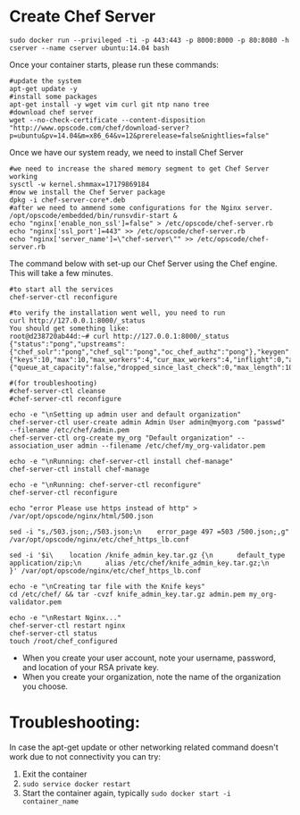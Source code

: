 
# Create Chef Server

```
sudo docker run --privileged -ti -p 443:443 -p 8000:8000 -p 80:8080 -h cserver --name cserver ubuntu:14.04 bash 	
```

Once your container starts, please run these commands:

```
#update the system 
apt-get update -y 
#install some packages
apt-get install -y wget vim curl git ntp nano tree
#download chef server
wget --no-check-certificate --content-disposition "http://www.opscode.com/chef/download-server?p=ubuntu&pv=14.04&m=x86_64&v=12&prerelease=false&nightlies=false" 
```

Once we have our system ready, we need to install Chef Server

```
#we need to increase the shared memory segment to get Chef Server working
sysctl -w kernel.shmmax=17179869184
#now we install the Chef Server package
dpkg -i chef-server-core*.deb 
#after we need to ammend some configurations for the Nginx server.
/opt/opscode/embedded/bin/runsvdir-start &
echo "nginx['enable_non_ssl']=false" > /etc/opscode/chef-server.rb
echo "nginx['ssl_port']=443" >> /etc/opscode/chef-server.rb
echo "nginx['server_name']=\"chef-server\"" >> /etc/opscode/chef-server.rb
```

The command below with set-up our Chef Server using the Chef engine. This will take a few minutes.
```
#to start all the services
chef-server-ctl reconfigure
```

```
#to verify the installation went well, you need to run
curl http://127.0.0.1:8000/_status
You should get something like:
root@d238720ab44d:~# curl http://127.0.0.1:8000/_status 
{"status":"pong","upstreams":{"chef_solr":"pong","chef_sql":"pong","oc_chef_authz":"pong"},"keygen":{"keys":10,"max":10,"max_workers":4,"cur_max_workers":4,"inflight":0,"avail_workers":4,"start_size":0},"analytics_queue":{"queue_at_capacity":false,"dropped_since_last_check":0,"max_length":10000,"last_recorded_length":0,"total_dropped":0,"check_count":9,"mailbox_length":0}}root@d238720ab44d:~# 

#(for troubleshooting)
#chef-server-ctl cleanse
#chef-server-ctl reconfigure
```

```
echo -e "\nSetting up admin user and default organization" 
chef-server-ctl user-create admin Admin User admin@myorg.com "passwd"  --filename /etc/chef/admin.pem 
chef-server-ctl org-create my_org "Default organization" --association_user admin --filename /etc/chef/my_org-validator.pem 
```

```
echo -e "\nRunning: chef-server-ctl install chef-manage" 
chef-server-ctl install chef-manage 

echo -e "\nRunning: chef-server-ctl reconfigure" 
chef-server-ctl reconfigure 

echo "error Please use https instead of http" > /var/opt/opscode/nginx/html/500.json

sed -i "s,/503.json;,/503.json;\n    error_page 497 =503 /500.json;,g" /var/opt/opscode/nginx/etc/chef_https_lb.conf 

sed -i '$i\    location /knife_admin_key.tar.gz {\n      default_type application/zip;\n      alias /etc/chef/knife_admin_key.tar.gz;\n    }' /var/opt/opscode/nginx/etc/chef_https_lb.conf 
```

```
echo -e "\nCreating tar file with the Knife keys" 
cd /etc/chef/ && tar -cvzf knife_admin_key.tar.gz admin.pem my_org-validator.pem 
```

```
echo -e "\nRestart Nginx..." 
chef-server-ctl restart nginx 
chef-server-ctl status 
touch /root/chef_configured 
```


- When you create your user account, note your username, password, and location of your RSA private key.
- When you create your organization, note the name of the organization you choose.


# Troubleshooting:
In case the apt-get update or other networking related command doesn't work due to not connectivity you can try:

1. Exit the container
2. ```sudo service docker restart```
3. Start the container again, typically ```sudo docker start -i container_name   ```

